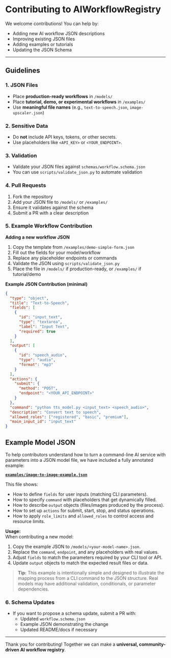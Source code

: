 # Contributing to AIWorkflowRegistry

We welcome contributions! You can help by:

- Adding new AI workflow JSON descriptions
- Improving existing JSON files
- Adding examples or tutorials
- Updating the JSON Schema

---

## Guidelines

### 1. JSON Files
- Place **production-ready workflows** in `/models/`
- Place **tutorial, demo, or experimental workflows** in `/examples/`
- Use **meaningful file names** (e.g., `text-to-speech.json`, `image-upscaler.json`)

### 2. Sensitive Data
- Do **not** include API keys, tokens, or other secrets.
- Use placeholders like `<API_KEY>` or `<YOUR_ENDPOINT>`.

### 3. Validation
- Validate your JSON files against `schemas/workflow.schema.json`
- You can use `scripts/validate_json.py` to automate validation

### 4. Pull Requests
1. Fork the repository
2. Add your JSON file to `/models/` or `/examples/`
3. Ensure it validates against the schema
4. Submit a PR with a clear description

### 5. Example Workflow Contribution

**Adding a new workflow JSON**

1. Copy the template from `/examples/demo-simple-form.json`
2. Fill out the fields for your model/workflow
3. Replace any placeholder endpoints or commands
4. Validate the JSON using `scripts/validate_json.py`
5. Place the file in `/models/` if production-ready, or `/examples/` if tutorial/demo

**Example JSON Contribution (minimal)**

```json
{
  "type": "object",
  "title": "Text-to-Speech",
  "fields": [
    {
      "id": "input_text",
      "type": "textarea",
      "label": "Input Text",
      "required": true
    }
  ],
  "output": [
    {
      "id": "speech_audio",
      "type": "audio",
      "format": "mp3"
    }
  ],
  "actions": {
    "submit": {
      "method": "POST",
      "endpoint": "<YOUR_API_ENDPOINT>"
    }
  },
  "command": "python tts_model.py <input_text> <speech_audio>",
  "description": "Convert text to speech",
  "allowed_roles": ["registered", "basic", "premium"],
  "main_input_id": "input_text"
}
```

## Example Model JSON

To help contributors understand how to turn a command-line AI service with parameters into a JSON model file, we have included a fully annotated example:

**[`examples/image-to-image-example.json`](examples/image-to-image-example.json)**  

This file shows:
- How to define `fields` for user inputs (matching CLI parameters).
- How to specify `command` with placeholders that get dynamically filled.
- How to describe `output` objects (files/images produced by the process).
- How to set up `actions` for submit, start, stop, and status operations.
- How to apply `role_limits` and `allowed_roles` to control access and resource limits.

**Usage:**  
When contributing a new model:
1. Copy the example JSON to `/models/<your-model-name>.json`.
2. Replace the `command`, `endpoint`, and any placeholders with real values.
3. Adjust `fields` to match the parameters required by your CLI tool or API.
4. Update `output` objects to match the expected result files or data.

> **Tip:** This example is intentionally simple and designed to illustrate the mapping process from a CLI command to the JSON structure. Real models may have additional validation, conditionals, or parameter dependencies.

### 6. Schema Updates
- If you want to propose a schema update, submit a PR with:
  - Updated `workflow.schema.json`
  - Example JSON demonstrating the change
  - Updated README/docs if necessary

---

Thank you for contributing! Together we can make a **universal, community-driven AI workflow registry**.

